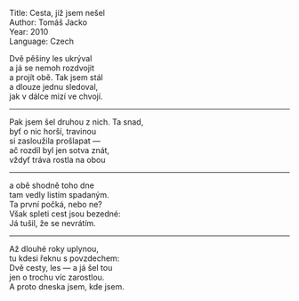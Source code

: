 Title: Cesta, jíž jsem nešel  
Author: Tomáš Jacko  
Year: 2010  
Language: Czech  

Dvě pěšiny les ukrýval  
a já se nemoh rozdvojit  
a projít obě. Tak jsem stál  
a dlouze jednu sledoval,  
jak v dálce mizí ve chvojí.  

---
Pak jsem šel druhou z nich. Ta snad,  
byť o nic horší, travinou  
si zasloužila prošlapat —  
ač rozdíl byl jen sotva znát,  
vždyť tráva rostla na obou  

---
a obě shodně toho dne  
tam vedly listím spadaným.  
Ta první počká, nebo ne?  
Však spleti cest jsou bezedné:  
Já tušil, že se nevrátím.  

---
Až dlouhé roky uplynou,  
tu kdesi řeknu s povzdechem:  
Dvě cesty, les — a já šel tou  
jen o trochu víc zarostlou.  
A proto dneska jsem, kde jsem.  
